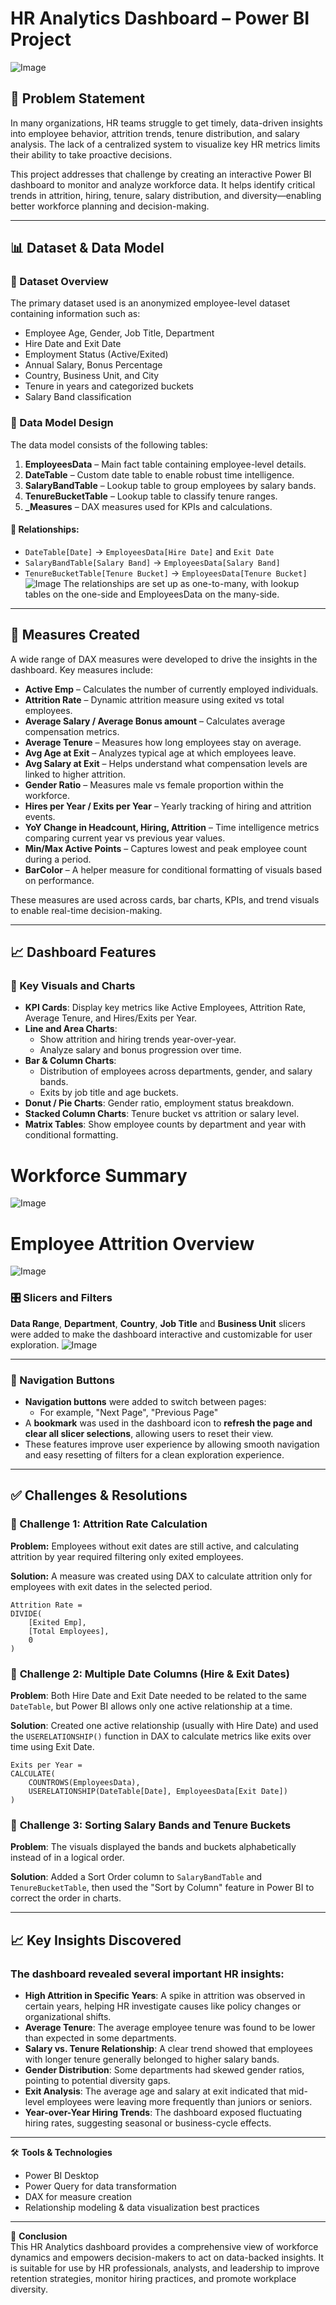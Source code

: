 # HR Analytics Dashboard – Power BI Project
![Image](https://github.com/user-attachments/assets/95224441-2808-46b9-ae4e-80dbd7d817f4)

## 📌 Problem Statement

In many organizations, HR teams struggle to get timely, data-driven insights into employee behavior, attrition trends, tenure distribution, and salary analysis. The lack of a centralized system to visualize key HR metrics limits their ability to take proactive decisions.

This project addresses that challenge by creating an interactive Power BI dashboard to monitor and analyze workforce data. It helps identify critical trends in attrition, hiring, tenure, salary distribution, and diversity—enabling better workforce planning and decision-making.

---

## 📊 Dataset & Data Model

### 📂 Dataset Overview

The primary dataset used is an anonymized employee-level dataset containing information such as:
- Employee Age, Gender, Job Title, Department
- Hire Date and Exit Date
- Employment Status (Active/Exited)
- Annual Salary, Bonus Percentage
- Country, Business Unit, and City
- Tenure in years and categorized buckets
- Salary Band classification

### 🧱 Data Model Design

The data model consists of the following tables:

1. **EmployeesData** – Main fact table containing employee-level details.
2. **DateTable** – Custom date table to enable robust time intelligence.
3. **SalaryBandTable** – Lookup table to group employees by salary bands.
4. **TenureBucketTable** – Lookup table to classify tenure ranges.
5. **_Measures** – DAX measures used for KPIs and calculations.

#### 🔗 Relationships:
- `DateTable[Date]` → `EmployeesData[Hire Date]` and `Exit Date`
- `SalaryBandTable[Salary Band]` → `EmployeesData[Salary Band]`
- `TenureBucketTable[Tenure Bucket]` → `EmployeesData[Tenure Bucket]`
![Image](https://github.com/user-attachments/assets/d05f2c6c-2d91-47b6-8dfc-b13d32900d5a)
The relationships are set up as one-to-many, with lookup tables on the one-side and EmployeesData on the many-side.

---

## 🧮 Measures Created

A wide range of DAX measures were developed to drive the insights in the dashboard. Key measures include:

- **Active Emp** – Calculates the number of currently employed individuals.
- **Attrition Rate** – Dynamic attrition measure using exited vs total employees.
- **Average Salary / Average Bonus amount** – Calculates average compensation metrics.
- **Average Tenure** – Measures how long employees stay on average.
- **Avg Age at Exit** – Analyzes typical age at which employees leave.
- **Avg Salary at Exit** – Helps understand what compensation levels are linked to higher attrition.
- **Gender Ratio** – Measures male vs female proportion within the workforce.
- **Hires per Year / Exits per Year** – Yearly tracking of hiring and attrition events.
- **YoY Change in Headcount, Hiring, Attrition** – Time intelligence metrics comparing current year vs previous year values.
- **Min/Max Active Points** – Captures lowest and peak employee count during a period.
- **BarColor** – A helper measure for conditional formatting of visuals based on performance.

These measures are used across cards, bar charts, KPIs, and trend visuals to enable real-time decision-making.

---

## 📈 Dashboard Features

### 📌 Key Visuals and Charts

- **KPI Cards**: Display key metrics like Active Employees, Attrition Rate, Average Tenure, and Hires/Exits per Year.
- **Line and Area Charts**: 
  - Show attrition and hiring trends year-over-year.
  - Analyze salary and bonus progression over time.
- **Bar & Column Charts**:
  - Distribution of employees across departments, gender, and salary bands.
  - Exits by job title and age buckets.
- **Donut / Pie Charts**: Gender ratio, employment status breakdown.
- **Stacked Column Charts**: Tenure bucket vs attrition or salary level.
- **Matrix Tables**: Show employee counts by department and year with conditional formatting.
  
# Workforce Summary
![Image](https://github.com/user-attachments/assets/39982a5f-9bbf-4de9-a714-424249728e6a)

# Employee Attrition Overview
![Image](https://github.com/user-attachments/assets/2d1134be-7594-4df3-ae9f-6d6430fe8bec)

### 🎛️ Slicers and Filters

**Data Range**, **Department**, **Country**, **Job Title** and **Business Unit** slicers were added to make the dashboard interactive and customizable for user exploration.
![Image](https://github.com/user-attachments/assets/3738fa12-2871-48a8-aa8e-8474a90754a6)

---

### 🔘 Navigation Buttons

- **Navigation buttons** were added to switch between pages:
  - For example, "Next Page", "Previous Page"
- A **bookmark** was used in the dashboard icon to **refresh the page and clear all slicer selections**, allowing users to reset their view.
- These features improve user experience by allowing smooth navigation and easy resetting of filters for a clean exploration experience.

---

## ✅ Challenges & Resolutions

### 🔹 Challenge 1: Attrition Rate Calculation
**Problem:** Employees without exit dates are still active, and calculating attrition by year required filtering only exited employees.

**Solution:** A measure was created using DAX to calculate attrition only for employees with exit dates in the selected period.

```DAX
Attrition Rate = 
DIVIDE(
    [Exited Emp],
    [Total Employees],
    0
)
```
### 🔹 **Challenge 2: Multiple Date Columns (Hire & Exit Dates)**  
**Problem**: Both Hire Date and Exit Date needed to be related to the same `DateTable`, but Power BI allows only one active relationship at a time.

**Solution**: Created one active relationship (usually with Hire Date) and used the `USERELATIONSHIP()` function in DAX to calculate metrics like exits over time using Exit Date.

```DAX
Exits per Year = 
CALCULATE(
    COUNTROWS(EmployeesData),
    USERELATIONSHIP(DateTable[Date], EmployeesData[Exit Date])
)
```
### 🔹 **Challenge 3: Sorting Salary Bands and Tenure Buckets**
**Problem**: The visuals displayed the bands and buckets alphabetically instead of in a logical order.

**Solution**: Added a Sort Order column to `SalaryBandTable` and `TenureBucketTable`, then used the "Sort by Column" feature in Power BI to correct the order in charts.

--- 

## 📈 Key Insights Discovered
### The dashboard revealed several important **HR insights**:
- **High Attrition in Specific Years**: A spike in attrition was observed in certain years, helping HR investigate causes like policy changes or organizational shifts.
- **Average Tenure**: The average employee tenure was found to be lower than expected in some departments.
- **Salary vs. Tenure Relationship**: A clear trend showed that employees with longer tenure generally belonged to higher salary bands.
- **Gender Distribution**: Some departments had skewed gender ratios, pointing to potential diversity gaps.
- **Exit Analysis**: The average age and salary at exit indicated that mid-level employees were leaving more frequently than juniors or seniors.
- **Year-over-Year Hiring Trends**: The dashboard exposed fluctuating hiring rates, suggesting seasonal or business-cycle effects.

--- 

🛠 **Tools & Technologies**

- Power BI Desktop  
- Power Query for data transformation  
- DAX for measure creation  
- Relationship modeling & data visualization best practices  

---

📌 **Conclusion**  
This HR Analytics dashboard provides a comprehensive view of workforce dynamics and empowers decision-makers to act on data-backed insights. It is suitable for use by HR professionals, analysts, and leadership to improve retention strategies, monitor hiring practices, and promote workplace diversity.
